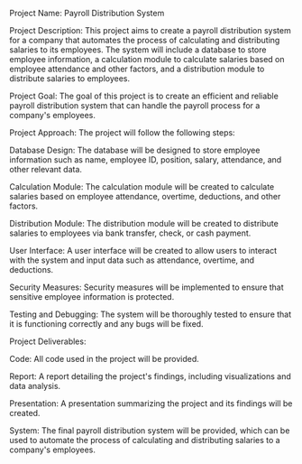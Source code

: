 Project Name: Payroll Distribution System

Project Description: This project aims to create a payroll distribution system for a company that automates the process of calculating and distributing salaries to its employees. The system will include a database to store employee information, a calculation module to calculate salaries based on employee attendance and other factors, and a distribution module to distribute salaries to employees.

Project Goal: The goal of this project is to create an efficient and reliable payroll distribution system that can handle the payroll process for a company's employees.

Project Approach: The project will follow the following steps:

Database Design: The database will be designed to store employee information such as name, employee ID, position, salary, attendance, and other relevant data.

Calculation Module: The calculation module will be created to calculate salaries based on employee attendance, overtime, deductions, and other factors.

Distribution Module: The distribution module will be created to distribute salaries to employees via bank transfer, check, or cash payment.

User Interface: A user interface will be created to allow users to interact with the system and input data such as attendance, overtime, and deductions.

Security Measures: Security measures will be implemented to ensure that sensitive employee information is protected.

Testing and Debugging: The system will be thoroughly tested to ensure that it is functioning correctly and any bugs will be fixed.

Project Deliverables:

Code: All code used in the project will be provided.

Report: A report detailing the project's findings, including visualizations and data analysis.

Presentation: A presentation summarizing the project and its findings will be created.

System: The final payroll distribution system will be provided, which can be used to automate the process of calculating and distributing salaries to a company's employees.
